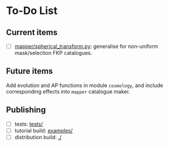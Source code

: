 # To-Do List

## Current items

- [ ] [mapper/spherical_transform.py](./harmonia/mapper/spherical_transform.py):
      generalise for non-uniform mask/selection FKP catalogues.

## Future items

Add evolution and AP functions in module ``cosmology``, and include
corresponding effects into ``mapper`` catalogue maker.

## Publishing

- [ ] tests: [tests/](./tests/)
- [ ] tutorial build: [examples/](./examples/)
- [ ] distribution build: [./](./)
